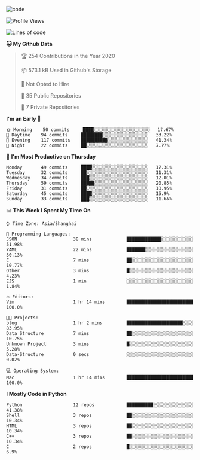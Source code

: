 
<!--
**liuyaanng/liuyaanng** is a ✨ _special_ ✨ repository because its `README.md` (this file) appears on your GitHub profile.

Here are some ideas to get you started:

- 🔭 I’m currently working on ...
- 🌱 I’m currently learning ...
- 👯 I’m looking to collaborate on ...
- 🤔 I’m looking for help with ...
- 💬 Ask me about ...
- 📫 How to reach me: ...
- 😄 Pronouns: ...
- ⚡ Fun fact: ...
-->


![code](https://cdn.jsdelivr.net/gh/liuyaanng/liuyaanng@1.0/code.gif) 

<!--START_SECTION:waka-->
![Profile Views](http://img.shields.io/badge/Profile%20Views-0-blue)

![Lines of code](https://img.shields.io/badge/From%20Hello%20World%20I%27ve%20Written-5.0%20million%20lines%20of%20code-blue)

**🐱 My Github Data** 

> 🏆 254 Contributions in the Year 2020
 > 
> 📦 573.1 kB Used in Github's Storage 
 > 
> 🚫 Not Opted to Hire
 > 
> 📜 35 Public Repositories
 > 
> 🔑 7 Private Repositories 

**I'm an Early 🐤** 

```text
🌞 Morning    50 commits     ████░░░░░░░░░░░░░░░░░░░░░   17.67% 
🌆 Daytime    94 commits     ████████░░░░░░░░░░░░░░░░░   33.22% 
🌃 Evening    117 commits    ██████████░░░░░░░░░░░░░░░   41.34% 
🌙 Night      22 commits     ██░░░░░░░░░░░░░░░░░░░░░░░   7.77%

```
📅 **I'm Most Productive on Thursday** 

```text
Monday       49 commits     ████░░░░░░░░░░░░░░░░░░░░░   17.31% 
Tuesday      32 commits     ██░░░░░░░░░░░░░░░░░░░░░░░   11.31% 
Wednesday    34 commits     ███░░░░░░░░░░░░░░░░░░░░░░   12.01% 
Thursday     59 commits     █████░░░░░░░░░░░░░░░░░░░░   20.85% 
Friday       31 commits     ██░░░░░░░░░░░░░░░░░░░░░░░   10.95% 
Saturday     45 commits     ████░░░░░░░░░░░░░░░░░░░░░   15.9% 
Sunday       33 commits     ███░░░░░░░░░░░░░░░░░░░░░░   11.66%

```


📊 **This Week I Spent My Time On** 

```text
⌚︎ Time Zone: Asia/Shanghai

💬 Programming Languages: 
JSON                     38 mins             █████████████░░░░░░░░░░░░   51.98% 
YAML                     22 mins             ███████░░░░░░░░░░░░░░░░░░   30.13% 
C                        7 mins              ██░░░░░░░░░░░░░░░░░░░░░░░   10.77% 
Other                    3 mins              █░░░░░░░░░░░░░░░░░░░░░░░░   4.23% 
EJS                      1 min               ░░░░░░░░░░░░░░░░░░░░░░░░░   1.84%

🔥 Editors: 
Vim                      1 hr 14 mins        █████████████████████████   100.0%

🐱‍💻 Projects: 
blog                     1 hr 2 mins         █████████████████████░░░░   83.95% 
Data_Structure           7 mins              ██░░░░░░░░░░░░░░░░░░░░░░░   10.75% 
Unknown Project          3 mins              █░░░░░░░░░░░░░░░░░░░░░░░░   5.28% 
Data-Structure           0 secs              ░░░░░░░░░░░░░░░░░░░░░░░░░   0.02%

💻 Operating System: 
Mac                      1 hr 14 mins        █████████████████████████   100.0%

```

**I Mostly Code in Python** 

```text
Python                   12 repos            ██████████░░░░░░░░░░░░░░░   41.38% 
Shell                    3 repos             ██░░░░░░░░░░░░░░░░░░░░░░░   10.34% 
HTML                     3 repos             ██░░░░░░░░░░░░░░░░░░░░░░░   10.34% 
C++                      3 repos             ██░░░░░░░░░░░░░░░░░░░░░░░   10.34% 
C                        2 repos             █░░░░░░░░░░░░░░░░░░░░░░░░   6.9%

```



<!--END_SECTION:waka-->
